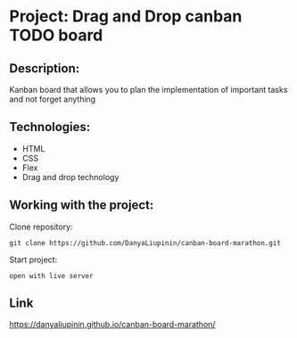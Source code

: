 # Project: Drag and Drop canban TODO board

## Description:

Kanban board that allows you to plan the implementation of important tasks and not forget anything

## Technologies:

- HTML
- CSS
- Flex
- Drag and drop technology

## Working with the project:

Clone repository:

``` git clone https://github.com/DanyaLiupinin/canban-board-marathon.git ```

Start project: 

``` open with live server ```

## Link ##
https://danyaliupinin.github.io/canban-board-marathon/
